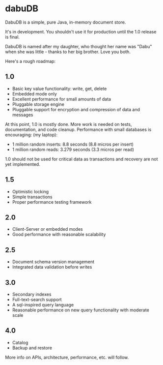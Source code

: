 # dabuDB

DabuDB is a simple, pure Java, in-memory document store.

It's in development. You shouldn't use it for production until the 1.0 release is final.

DabuDB is named after my daughter, who thought her name was "Dabu" when she was little - thanks to her big brother. Love you both. 

Here's a rough roadmap:

## 1.0

* Basic key value functionality: write, get, delete
* Embedded mode only
* Excellent performance for small amounts of data
* Pluggable storage engine
* Pluggable support for encryption and compression of data and messages

At this point, 1.0 is mostly done. More work is needed on tests, documentation, and code cleanup. 
Performance with small databases is encouraging: (my laptop):

* 1 million random inserts: 8.8 seconds (8.8 micros per insert)
* 1 million random reads: 3.279 seconds (3.3 micros per read)

1.0 should not be used for critical data as transactions and recovery are not yet implemented.

## 1.5

* Optimistic locking
* Simple transactions
* Proper performance testing framework

## 2.0

* Client-Server or embedded modes
* Good performance with reasonable scalability


## 2.5

* Document schema version management
* Integrated data validation before writes

## 3.0

* Secondary indexes
* Full-text-search support
* A sql-inspired query language
* Reasonable performance on new query functionality with moderate scale

## 4.0

* Catalog
* Backup and restore


More info on APIs, architecture, performance, etc. will follow.
